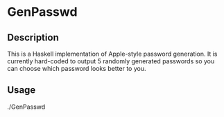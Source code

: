# GenPasswd

Description
-----------
This is a Haskell implementation of Apple-style password generation. It is currently hard-coded to output 5 randomly generated passwords so you can choose which password looks better to you.

Usage
-----
./GenPasswd
